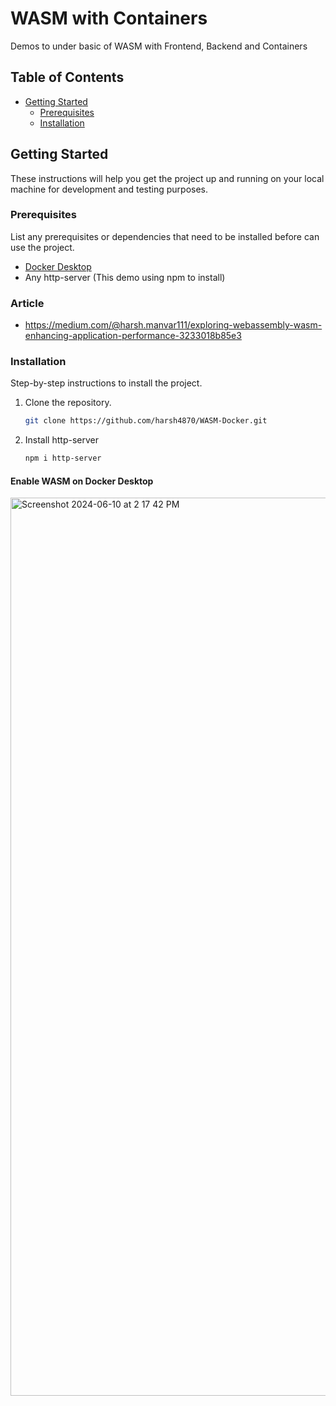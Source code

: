 # WASM with Containers
Demos to under basic of WASM with Frontend, Backend and Containers

## Table of Contents
- [Getting Started](#getting-started)
  - [Prerequisites](#prerequisites)
  - [Installation](#installation)

## Getting Started

These instructions will help you get the project up and running on your local machine for development and testing purposes.

### Prerequisites

List any prerequisites or dependencies that need to be installed before can use the project.

- [Docker Desktop](https://www.docker.com/products/docker-desktop/)
- Any http-server (This demo using npm to install)

### Article

- https://medium.com/@harsh.manvar111/exploring-webassembly-wasm-enhancing-application-performance-3233018b85e3

### Installation

Step-by-step instructions to install the project.

1. Clone the repository.
   ```sh
   git clone https://github.com/harsh4870/WASM-Docker.git
   ```
2. Install http-server
   ```sh
   npm i http-server
   ```

#### Enable WASM on Docker Desktop

<img width="1437" alt="Screenshot 2024-06-10 at 2 17 42 PM" src="https://github.com/harsh4870/Docker-WASM/assets/15871000/58e0e095-91c0-4822-872f-8301df1118b3">

